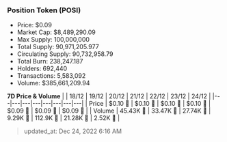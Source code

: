 
  ### Position Token (POSI)
  - Price: $0.09
  - Market Cap: $8,489,290.09
  - Max Supply: 100,000,000
  - Total Supply: 90,971,205.977
  - Circulating Supply: 90,732,958.79
  - Total Burn: 238,247.187
  - Holders: 692,440
  - Transactions: 5,583,092
  - Volume: $385,661,209.94

  **7D Price & Volume**
  | | 18&#x2F;12 | 19&#x2F;12 | 20&#x2F;12 | 21&#x2F;12 | 22&#x2F;12 | 23&#x2F;12 | 24&#x2F;12 |
  |---|---|---|---|---|---|---|---|
  | Price | $0.10 🚀 | $0.10 🔻 | $0.10 🚀 | $0.10 🔻 | $0.09 🔻 | $0.09 🔻 | $0.09 🔻 |
  | Volume | 45.43K 🔻 | 33.47K 🔻 | 27.74K 🔻 | 9.29K 🔻 | 112.9K 🚀 | 21.28K 🔻 | 2.52K 🔻 |

  > updated_at: Dec 24, 2022 6:16 AM
